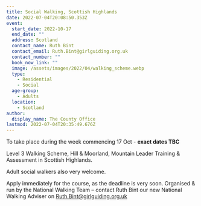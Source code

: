 ```yaml
---
title: Social Walking, Scottish Highlands
date: 2022-07-04T20:08:50.353Z
event:
  start_date: 2022-10-17
  end_date: ""
  address: Scotland
  contact_name: Ruth Bint
  contact_email: Ruth.Bint@girlguiding.org.uk
  contact_number: ""
  book_now_link: ""
  image: /assets/images/2022/04/walking_scheme.webp
  type:
    - Residential
    - Social
  age-group:
    - Adults
  location:
    - Scotland
author:
  display_name: The County Office
lastmod: 2022-07-04T20:35:49.676Z
---
```

To take place during the week commencing 17 Oct - **exact dates TBC**

Level 3 Walking Scheme, Hill & Moorland, Mountain Leader Training & Assessment in Scottish Highlands.

Adult social walkers also very welcome.

Apply immediately for the course, as the deadline is very soon. Organised & run by the National Walking Team – contact Ruth Bint our new National Walking Adviser on <Ruth.Bint@girlguiding.org.uk>
